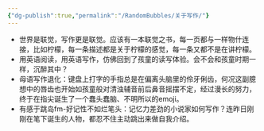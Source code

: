 ```yaml
---
{"dg-publish":true,"permalink":"/RandomBubbles/关于写作/"}
---
```


- 世界是联觉，写作更是联觉。应该有一本联觉之书，每一页都与一样物什连接，比如柠檬，每一条描述都是关于柠檬的感觉，每一条又都不是在讲柠檬。
- 用英语阅读，用英语写作，仿佛回到了孩童的读写体验。会不会和孩童时期一样，沉醉其中？
- 母语写作退化：键盘上打字的手指总是在偏离头脑里的伶牙俐齿，何况这副臆想中的唇齿也开始如孩童般对清浊辅音前后鼻音摇摆不定，经过漫长的努力，终于在指尖诞生了一个蠢头蠢脑、不明所以的emoji。
- 有感于跳岛fm-好记性不如烂笔头：记忆力差劲的小说家如何写作？连昨日刚刚在笔下诞生的人物，都忍不住主动跳出来做自我介绍。


